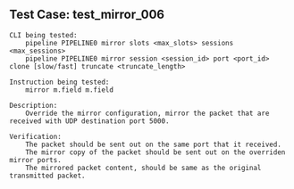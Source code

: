 Test Case: test_mirror_006
-----------------------

    CLI being tested:
        pipeline PIPELINE0 mirror slots <max_slots> sessions <max_sessions>
        pipeline PIPELINE0 mirror session <session_id> port <port_id> clone [slow/fast] truncate <truncate_length>

    Instruction being tested:
        mirror m.field m.field

    Description:
        Override the mirror configuration, mirror the packet that are received with UDP destination port 5000.

    Verification:
        The packet should be sent out on the same port that it received.
        The mirror copy of the packet should be sent out on the overriden mirror ports.
        The mirrored packet content, should be same as the original transmitted packet.